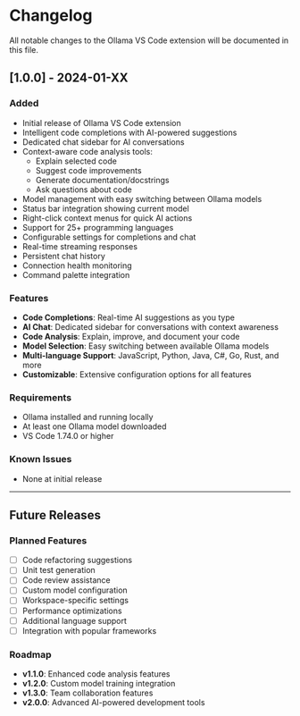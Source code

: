 # Changelog

All notable changes to the Ollama VS Code extension will be documented in this file.

## [1.0.0] - 2024-01-XX

### Added
- Initial release of Ollama VS Code extension
- Intelligent code completions with AI-powered suggestions
- Dedicated chat sidebar for AI conversations
- Context-aware code analysis tools:
  - Explain selected code
  - Suggest code improvements
  - Generate documentation/docstrings
  - Ask questions about code
- Model management with easy switching between Ollama models
- Status bar integration showing current model
- Right-click context menus for quick AI actions
- Support for 25+ programming languages
- Configurable settings for completions and chat
- Real-time streaming responses
- Persistent chat history
- Connection health monitoring
- Command palette integration

### Features
- **Code Completions**: Real-time AI suggestions as you type
- **AI Chat**: Dedicated sidebar for conversations with context awareness
- **Code Analysis**: Explain, improve, and document your code
- **Model Selection**: Easy switching between available Ollama models
- **Multi-language Support**: JavaScript, Python, Java, C#, Go, Rust, and more
- **Customizable**: Extensive configuration options for all features

### Requirements
- Ollama installed and running locally
- At least one Ollama model downloaded
- VS Code 1.74.0 or higher

### Known Issues
- None at initial release

---

## Future Releases

### Planned Features
- [ ] Code refactoring suggestions
- [ ] Unit test generation
- [ ] Code review assistance
- [ ] Custom model configuration
- [ ] Workspace-specific settings
- [ ] Performance optimizations
- [ ] Additional language support
- [ ] Integration with popular frameworks

### Roadmap
- **v1.1.0**: Enhanced code analysis features
- **v1.2.0**: Custom model training integration
- **v1.3.0**: Team collaboration features
- **v2.0.0**: Advanced AI-powered development tools